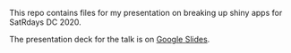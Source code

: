This repo contains files for my presentation on breaking up shiny apps for
SatRdays DC 2020. 

The presentation deck for the talk is on [Google Slides](https://docs.google.com/presentation/d/1PJT0LfTAMz_6GCyLxMnPDAWqKmzWJKCOfcXosH-jEVk/edit?usp=sharing).
